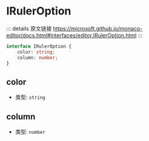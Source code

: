 # IRulerOption
        
::: details 原文链接
https://microsoft.github.io/monaco-editor/docs.html#interfaces/editor.IRulerOption.html
:::

```ts
interface IRulerOption {
    color: string;
    column: number;
}
```

## color
- 类型: `string`
## column
- 类型: `number`